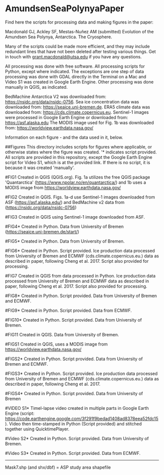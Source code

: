 # AmundsenSeaPolynyaPaper

Find here the scripts for processing data and making figures in the paper:

Macdonald GJ, Ackley SF, Mestas-Nuñez AM (submitted) Evolution of the Amundsen Sea Polynya, Antarctica. The Cryosphere.

Many of the scripts could be made more efficient, and they may include redundant lines that have not been deleted after testing various things.
Get in touch with grant.macdonald@utsa.edu if you have any questions.

All processing was done with free software. All processing scripts for Python, except where indicated. The exceptions are one step of data processing was done
with GDAL directly in the Terminal on a Mac and Video S1 was created in Google Earth Engine. Other processing was done manually in QGIS, as indicated.

BedMachine Antarctica V2 was downloaded from: https://nsidc.org/data/nsidc-0756. 
Sea ice concentration data was downloaded from: https://seaice.uni-bremen.de. 
ERA5 climate data was downloaded from: https://cds.climate.copernicus.eu. 
Sentinel-1 images were processed in Google Earth Engine or downloaded from: https://asf.alaska.edu
The MODIS image used for Fig. 1b was downloaded from: https://worldview.earthdata.nasa.gov/

Information on each figure - and the data used in it, below.

##Figures
This directory includes scripts for figures where applicable, or otherwise states where the figure was created.
'* indicates script provided. All scripts are provided in this repository, except the Google Earth Engine script for Video S1, which is at the provided link.
If there is no script, it is because it was created 'manually'.

#FIG1
Created in QGIS (QGIS.org). Fig. 1a utilizes the free QGIS package 'Quantarctica' (https://www.npolar.no/en/quantarctica/) and 1b uses a MODIS image from https://worldview.earthdata.nasa.gov/

#FIG2
Created in QGIS. Figs. 1a-d use Sentinel-1 images downloaded from ASF (https://asf.alaska.edu/) and BedMachine v2 data from (https://nsidc.org/data/nsidc-0756)

#FIG3
Created in QGIS using Sentinel-1 image downloaded from ASF.

#FIG4*
Created in Python. Data from University of Bremen (https://seaice.uni-bremen.de/start/)

#FIG5*
Created in Python. Data from University of Bremen.

#FIG6*
Created in Python. Script provided. Ice production data processed from University of Bremen and ECMWF (cds.climate.copernicus.eu.) data as described in paper, following Cheng et al. 2017. Script also provided for processing.

#FIG7
Created in QGIS from data processed in Python.  Ice production data processed from University of Bremen and ECMWF data as described in paper, following Cheng et al. 2017. Script also provided for processing.

#FIG8*
Created in Python. Script provided. Data from University of Bremen and ECMWF.

#FIG9*
Created in Python. Script provided. Data from ECMWF.

#FIG10*
Created in Python. Script provided. Data from University of Bremen.

#FIG11
Created in QGIS.  Data from University of Bremen.

#FIGS1
Created in QGIS, uses a MODIS image from https://worldview.earthdata.nasa.gov/

#FIGS2*
Created in Python. Script provided. Data from University of Bremen and ECMWF.

#FIGS3*
Created in Python. Script provided. Ice production data processed from University of Bremen and ECMWF (cds.climate.copernicus.eu.) data as described in paper, following Cheng et al. 2017.

#FIGS4*
Created in Python. Script provided. Data from University of Bremen

#VIDEO S1*
Timel-lapse video created in multiple parts in Google Earth Engine (script: https://code.earthengine.google.com/3f291f9bedad1408ad8378eea52fdc15). 
Video then time-stamped in Python (Script provided) and stitched together using QuicktimePlayer.

#Video S2*
Created in Python. Script provided. Data from University of Bremen.

#Video S3*
Created in Python. Script provided. Data from ECMWF.

-------------

Mask7.shp (and shx/dbf) = ASP study area shapefile
